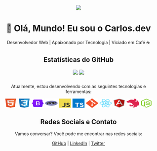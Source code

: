 <!-- Visitantes -->
<div align="center">
  <img src="https://komarev.com/ghpvc/?username=carloeira&style=for-the-badge">
</div>

<!-- Início da apresentação -->
<div align="center">
  <h1>👋 Olá, Mundo! Eu sou o Carlos.dev</h1>  
  <p>Desenvolvedor Web | Apaixonado por Tecnologia | Viciado em Café ☕ </p>
</div>

<!-- Estatísticas do GitHub -->
<div align="center">
  <h2>Estatísticas do GitHub</h2>
  <a href="https://github.com/carloeira/github-readme-stats">
    <img height=200 align="center" src="https://github-readme-stats.vercel.app/api?username=carloeira&show_icons=true&theme=transparent" />
  </a>
  <a href="https://github.com/carloeira/convoychat">
    <img height=200 align="center" src="https://github-readme-stats.vercel.app/api/top-langs?username=carloeira&layout=compact&langs_count=8&card_width=320&theme=transparent" />
  </a>  
</div>

<!-- Tecnologias e Ferramentas -->
<div align="center">
  <h2></h2>
  <p>Atualmente, estou desenvolvendo com as seguintes tecnologias e ferramentas:</p>
  <p>
    <img src="https://raw.githubusercontent.com/devicons/devicon/master/icons/html5/html5-original.svg" height="30" width="40" alt="HTML5">
    <img src="https://raw.githubusercontent.com/devicons/devicon/master/icons/css3/css3-original.svg" height="30" width="40" alt="CSS3">
    <img src="https://raw.githubusercontent.com/devicons/devicon/master/icons/bootstrap/bootstrap-original.svg" height="30" width="40" alt="Bootstrap">
    <img src="https://raw.githubusercontent.com/devicons/devicon/master/icons/php/php-original.svg" height="30" width="40" alt="PHP">
    <img src="https://raw.githubusercontent.com/devicons/devicon/master/icons/javascript/javascript-original.svg" height="30" width="40" alt="JavaScript">
    <img src="https://raw.githubusercontent.com/devicons/devicon/master/icons/typescript/typescript-original.svg" height="30" width="40" alt="TypeScript">
    <img src="https://raw.githubusercontent.com/devicons/devicon/master/icons/git/git-original.svg" height="30" width="40" alt="Git">
    <img src="https://raw.githubusercontent.com/devicons/devicon/master/icons/react/react-original.svg" height="30" width="40" alt="React">
    <img src="https://raw.githubusercontent.com/devicons/devicon/master/icons/angularjs/angularjs-original.svg" height="30" width="40" alt="Angular">
    <img src="https://raw.githubusercontent.com/devicons/devicon/master/icons/nestjs/nestjs-plain.svg" height="30" width="40" alt="NestJS">
    <img src="https://raw.githubusercontent.com/devicons/devicon/master/icons/nodejs/nodejs-original.svg" height="30" width="40" alt="Node.js">
  </p>
</div>

<!-- Redes Sociais e Contato -->
<div align="center">
  <h2>Redes Sociais e Contato</h2>
  <p>Vamos conversar? Você pode me encontrar nas redes sociais:</p>
  <a href="https://github.com/carloeira">GitHub</a> |
  <a href="https://linkedin.com/in/carloeira">LinkedIn</a> |
  <a href="https://twitter.com/spasebeijos">Twitter</a>
</div>
